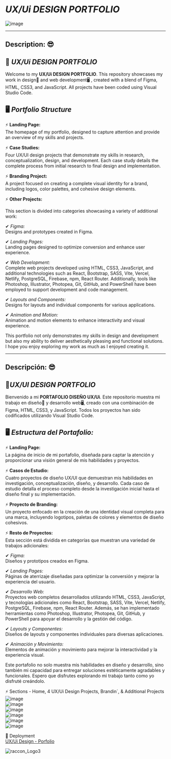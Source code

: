 # *UX/Ui DESIGN PORTFOLIO* </br>

![image](https://github.com/user-attachments/assets/49759c2a-a929-47da-99e0-054872259265) </br>

***************************************************************************************************************************************************************************************

## Description: 😎</br>

## 👀 *UX/Ui DESIGN PORTFOLIO* </br>

Welcome to my **UX/Ui DESIGN PORTFOLIO**. This repository showcases my work in design🎨 and web development🖥 , created with a blend of Figma, HTML, CSS3, and JavaScript. All projects have been coded using Visual Studio Code.

## 🖥 *Portfolio Structure* </br>

⚡ **Landing Page:** </br> 
The homepage of my portfolio, designed to capture attention and provide an overview of my skills and projects.</br>

⚡ **Case Studies:**</br>
Four UX/UI design projects that demonstrate my skills in research, conceptualization, design, and development. Each case study details the complete process from initial research to final design and implementation.</br>

⚡ **Branding Project:** </br>
A project focused on creating a complete visual identity for a brand, including logos, color palettes, and cohesive design elements.</br>

⚡ **Other Projects:**</br> 

This section is divided into categories showcasing a variety of additional work:</br>

✔ *Figma:*</br>
Designs and prototypes created in Figma.

✔ *Landing Pages:*</br>
Landing pages designed to optimize conversion and enhance user experience.</br>

✔ *Web Development:*</br>
Complete web projects developed using HTML, CSS3, JavaScript, and additional technologies such as React, Bootstrap, SASS, Vite, Vercel, Netlify, PostgreSQL, Firebase, npm, React Router. Additionally, tools like Photoshop, Illustrator, Photopea, Git, GitHub, and PowerShell have been employed to support development and code management.</br>

✔ *Layouts and Components:*</br>
Designs for layouts and individual components for various applications.</br>

✔ *Animation and Motion:*</br>
Animation and motion elements to enhance interactivity and visual experience.</br>

This portfolio not only demonstrates my skills in design and development but also my ability to deliver aesthetically pleasing and functional solutions. I hope you enjoy exploring my work as much as I enjoyed creating it.</br>

***************************************************************************************************************************************************************************************

## Descripción: 😎</br>

## 👀*UX/UI DESIGN PORTFOLIO* </br>

Bienvenido a mi **PORTAFOLIO DISEÑO UX/Ui**. Este repositorio muestra mi trabajo en diseño🎨 y desarrollo web🖥, creado con una combinación de Figma, HTML, CSS3, y JavaScript. Todos los proyectos han sido codificados utilizando Visual Studio Code.</br>

## 🖥 *Estructura del Portafolio:* </br>

⚡ **Landing Page:**</br>
La página de inicio de mi portafolio, diseñada para captar la atención y proporcionar una visión general de mis habilidades y proyectos.</br>

⚡ **Casos de Estudio:**</br>
Cuatro proyectos de diseño UX/UI que demuestran mis habilidades en investigación, conceptualización, diseño, y desarrollo. Cada caso de estudio detalla el proceso completo desde la investigación inicial hasta el diseño final y su implementación.</br>

⚡ **Proyecto de Branding:**</br>
Un proyecto enfocado en la creación de una identidad visual completa para una marca, incluyendo logotipos, paletas de colores y elementos de diseño cohesivos.</br>

⚡  **Resto de Proyectos:**</br>
Esta sección está dividida en categorías que muestran una variedad de trabajos adicionales:</br>

✔ *Figma:*</br>
Diseños y prototipos creados en Figma.</br>

✔ *Landing Pages:*</br>
Páginas de aterrizaje diseñadas para optimizar la conversión y mejorar la experiencia del usuario.</br>

✔ *Desarrollo Web:*</br>
Proyectos web completos desarrollados utilizando HTML, CSS3, JavaScript, y tecnologías adicionales como React, Bootstrap, SASS, Vite, Vercel, Netlify, PostgreSQL, Firebase, npm, React Router. Además, se han implementado herramientas como Photoshop, Illustrator, Photopea, Git, GitHub, y PowerShell para apoyar el desarrollo y la gestión del código.</br>

✔ *Layouts y Componentes:*</br>
Diseños de layouts y componentes individuales para diversas aplicaciones.</br>

✔ *Animación y Movimiento:*</br>
Elementos de animación y movimiento para mejorar la interactividad y la experiencia visual.</br>

Este portafolio no solo muestra mis habilidades en diseño y desarrollo, sino también mi capacidad para entregar soluciones estéticamente agradables y funcionales. Espero que disfrutes explorando mi trabajo tanto como yo disfruté creándolo.</br>

⚡ Sections - Home, 4 UX/Ui Design Projects,  Brandin´, & Additional Projects </br>
![image](https://github.com/user-attachments/assets/ebd04af8-77c1-4d1b-9949-da35e7d7e79c) </br>
![image](https://github.com/user-attachments/assets/a3442bd0-2f5f-49b0-95a6-c39942b11422) </br>
![image](https://github.com/user-attachments/assets/97141c9c-b7f1-4f2b-8877-1f1da5b696d3) </br>
![image](https://github.com/user-attachments/assets/7e0d1d1d-fa66-4279-816f-4b7cb7150d73) </br>
![image](https://github.com/user-attachments/assets/cd490028-d00e-4069-87d2-46e22969c039) </br>
![image](https://github.com/user-attachments/assets/c054ee1f-2902-4eed-a62e-93de7265b6de) </br>


🚀 Deployment </br>
[UX/Ui Design - Porfolio](https://design-portfolio-smoky.vercel.app/) </br>

![raccon_Logo3](https://github.com/user-attachments/assets/67a05c36-88b4-47d1-b30f-5b6c1def7cec) </br>


